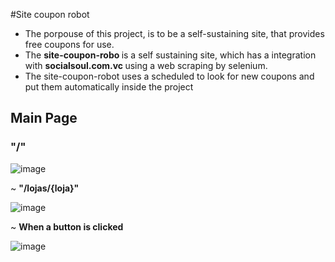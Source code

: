  #Site coupon robot
 
- The porpouse of this project, is to be a self-sustaining site, that provides free coupons for use.
- The  <b> site-coupon-robo </b> is a self sustaining site, which has a integration with  <b> socialsoul.com.vc </b> using a web scraping by selenium.
- The site-coupon-robot uses a scheduled to look for new coupons and put them automatically inside the project



<h2> Main Page </h2>

<h3>  "/" </h3>

![image](https://user-images.githubusercontent.com/37906911/210137019-c6b9b130-7d2a-4dce-9a47-7ab6f97d383d.png)

 ~ <b> "/lojas/{loja}" </b>
  
  ![image](https://user-images.githubusercontent.com/37906911/210137061-d1899bb6-d8ef-4ffd-be61-c5ae55aeae37.png)

~ <b> When a button is clicked </b>

![image](https://user-images.githubusercontent.com/37906911/210137085-f7c798a1-b462-409f-8b69-37045516abac.png)
